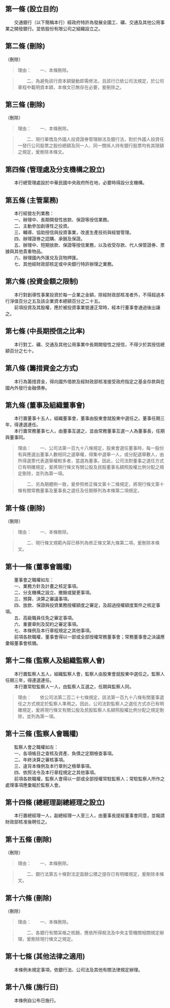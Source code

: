 第一條 (設立目的)
-----------------
　　交通銀行（以下簡稱本行）經政府特許為發展全國工、礦、交通及其他公用事業之開發銀行。並依股份有限公司之組織設立之。  


第二條 (刪除)
-------------
（刪除）  
> 理由：　　一、本條刪除。

> 　　二、為避免該行資本額變動即需修法，且該行已依公司法規定，於公司章程中載明資本額，本條文已無存在必要，爰刪除之。



第三條 (刪除)
-------------
（刪除）  
> 理由：　　一、本條刪除。

> 　　二、現行華僑及外國人投資證券管理辦法及銀行法，對於外國人投資任一發行公司股票之股份總額及同一人、同一關係人持有銀行股票均有其限額之規定，爰刪除本條文。



第四條 (管理處及分支機構之設立)
-------------------------------
　　本行總管理處設於中華民國中央政府所在地，必要時得設分支機構。  


第五條 (主管業務)
-----------------
　　本行經營左列業務：  
　　一、辦理中、長期開發性放款、保證等授信業務。  
　　二、主動參加創導性之投資。  
　　三、輔導、協助授信與投資事業，改進生產技術與經營管理。  
　　四、辦理證券之認購、承銷及保證。  
　　五、辦理中、短期放款、保證等授信業務，以及收受存款、代人保管證券、票據與其他貴重物品。  
　　六、辦理國內外匯兌及貨物押匯。  
　　七、其他經財政部核定或中央銀行特許辦理之業務。  


第六條 (投資金額之限制)
-----------------------
　　本行對創導性事業投資於每一企業之金額，除經財政部核准者外，不得超過本行淨值百分之五及該企業資本總額百分之二十五。  
　　前項投資及其股權，應於被投資事業營運正常時，經本行董事會通過後出讓之。  


第七條 (中長期授信之比率)
-------------------------
　　本行對工、礦、交通及其他公用事業中長期開發性之授信，不得少於其授信總額百分之七十。  


第八條 (籌措資金之方式)
-----------------------
　　本行為籌措資金，得向國外借款及經財政部核准接受政府指定之基金存款與在國內外發行金融債券。  


第九條 (董事及組織董事會)
-------------------------
　　本行置董事十五人，組織董事會，董事由股東會就股東中選任之。董事任期三年，得連選連任。  
　　本行置常務董事七人，由董事互選之，並由常務董事互選一人為董事長，任期與董事同。  
> 理由：　　一、公司法第一百九十八條規定，股東會選任董事時，每一股份有與應選出董事人數相同之選舉權，得集中選舉一人，或分配選舉數人，由所得選票代表選舉權較多者，當選為董事。因此，公司法對董事之選任方式已有明確規定，爰將現行條文有關公股及民股董事名額照股權比例分配之規定刪除，並列為第一項。

> 　　二、另為期體例一致，爰參照修正條文第十二條規定，將現行條文第十條有關常務董事及董事長之選任及任期移列為本條第二項規定。



第十條 (刪除)
-------------
（刪除）  
> 理由：　　一、本條刪除。

> 　　二、現行條文規範內容已移列為修正條文第九條第二項，爰刪除本條文。



第十一條 (董事會職權)
---------------------
　　董事會之職權如左：  
　　一、業務方針及計畫之核定事項。  
　　二、分支機構之設立、撤銷或變更事項。  
　　三、預算、決算之審議事項。  
　　四、放款、保證與投資業務授權額度之審定，及超過授權額度案件之核定事項。  
　　五、高級職員任免之審定事項。  
　　六、重要章則及契約之審定事項。  
　　七、本條例及本行章程規定之其他事項。  
　　前項各款職權，董事會得以一部或全部授權常務董事會；常務董事會之決議應彙報董事會核備。  


第十二條 (監察人及組織監察人會)
-------------------------------
　　本行置監察人五人，組織監察人會，監察人由股東會就股東中選任之。監察人任期三年，得連選連任。  
　　本行置常駐監察人一人，由監察人互選之，任期與監察人同。  
> 理由：　　依公司法第二百二十七條規定，該法第一百九十八條有關董事選任之方式規定於監察人準用之。因此，公司法對監察人之選任方式亦已有明確規定，爰將現行條文有關公股及民股監察人名額照股權比例分配之規定刪除，並列為第一項。



第十三條 (監察人會職權)
-----------------------
　　監察人會之職權如左：  
　　一、各項帳目之查核及資產、負債之定期檢查事項。  
　　二、年終決算之審核事項。  
　　三、違背本條例及本行章則之檢舉事項。  
　　四、依照法令及本行章程規定之其他事項。  
　　前項各款職權，監察人會得以一部或全部授權常駐監察人；常駐監察人所作之處理事項應彙報於監察人會。  


第十四條 (總經理副總經理之設立)
-------------------------------
　　本行置總經理一人，副總經理一人至三人，由董事長提經董事會同意，並報請財政部核准後聘任之。  


第十五條 (刪除)
---------------
（刪除）  
> 理由：　　一、本條刪除。

> 　　二、銀行法第五十條對法定盈餘公積之提存已有明確規定，爰刪除本條文。



第十六條 (刪除)
---------------
（刪除）  
> 理由：　　一、本條刪除。

> 　　二、各銀行有關呆帳之核銷，應依所得稅法及中央主管機關相關規定辦理，爰刪除現行條文之規定。



第十七條 (其他法律之適用)
-------------------------
　　本條例未規定事項，依銀行法、公司法及其他有關法律規定辦理。  


第十八條 (施行日)
-----------------
　　本條例自公布日施行。